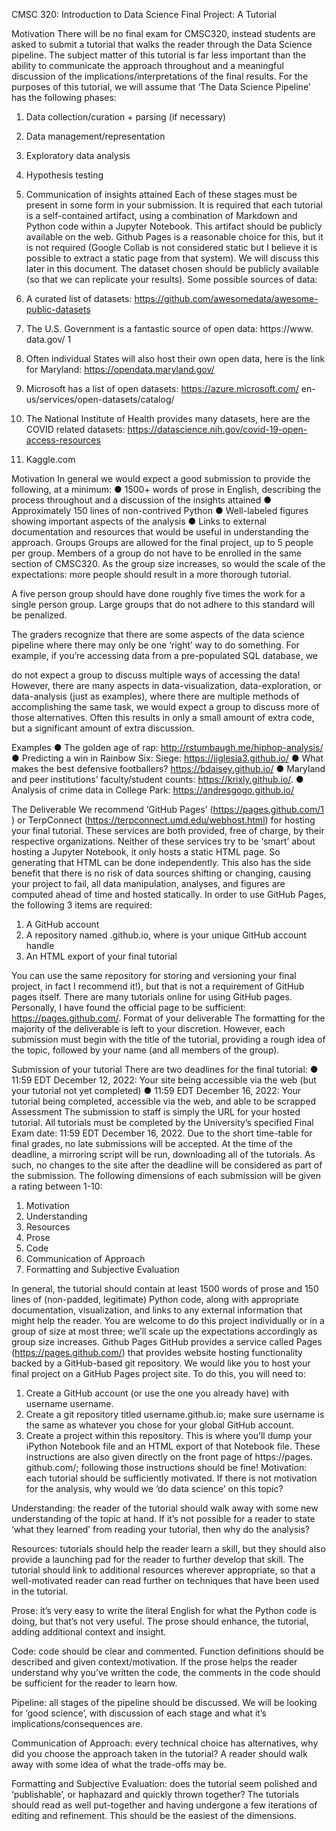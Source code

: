 CMSC 320: Introduction to Data Science
Final Project: A Tutorial

Motivation
There will be no final exam for CMSC320, instead students are asked to
submit a tutorial that walks the reader through the Data Science pipeline.
The subject matter of this tutorial is far less important than the ability to
communicate the approach throughout and a meaningful discussion of the
implications/interpretations of the final results. For the purposes of this
tutorial, we will assume that ‘The Data Science Pipeline’ has the following
phases:
1. Data collection/curation + parsing (if necessary)
2. Data management/representation
3. Exploratory data analysis
4. Hypothesis testing
5. Communication of insights attained
Each of these stages must be present in some form in your submission. It
is required that each tutorial is a self-contained artifact, using a combination
of Markdown and Python code within a Jupyter Notebook. This artifact
should be publicly available on the web. Github Pages is a reasonable
choice for this, but it is not required (Google Collab is not considered static
but I believe it is possible to extract a static page from that system). We will
discuss this later in this document. The dataset chosen should be publicly
available (so that we can replicate your results). Some possible sources of
data:
1. A curated list of datasets:
https://github.com/awesomedata/awesome-public-datasets
2. The U.S. Government is a fantastic source of open data: https://www.
data.gov/ 1
3. Often individual States will also host their own open data, here is the
link for Maryland: https://opendata.maryland.gov/

4. Microsoft has a list of open datasets: https://azure.microsoft.com/
en-us/services/open-datasets/catalog/
5. The National Institute of Health provides many datasets, here are the
COVID related datasets:
https://datascience.nih.gov/covid-19-open-access-resources
6. Kaggle.com

Motivation
In general we would expect a good submission to provide the following, at
a minimum:
● 1500+ words of prose in English, describing the process throughout
and a discussion of the insights attained
● Approximately 150 lines of non-contrived Python
● Well-labeled figures showing important aspects of the analysis
● Links to external documentation and resources that would be useful
in understanding the approach.
Groups
Groups are allowed for the final project, up to 5 people per group. Members
of a group do not have to be enrolled in the same section of CMSC320. As
the group size increases, so would the scale of the expectations: more
people should result in a more thorough tutorial.

A five person group should have done roughly five times the work for a
single person group. Large groups that do not adhere to this standard will
be penalized.

The graders recognize that there are some aspects of the data science
pipeline where there may only be one ‘right’ way to do something. For
example, if you’re accessing data from a pre-populated SQL database, we

do not expect a group to discuss multiple ways of accessing the data!
However, there are many aspects in data-visualization, data-exploration, or
data-analysis (just as examples), where there are multiple methods of
accomplishing the same task, we would expect a group to discuss more of
those alternatives. Often this results in only a small amount of extra code,
but a significant amount of extra discussion.

Examples
● The golden age of rap: http://rstumbaugh.me/hiphop-analysis/
● Predicting a win in Rainbow Six: Siege: https://jiglesia3.github.io/
● What makes the best defensive footballers? https://bdaisey.github.io/
● Maryland and peer institutions’ faculty/student counts:
https://krixly.github.io/.
● Analysis of crime data in College Park: https://andresgogo.github.io/

The Deliverable
We recommend ‘GitHub Pages’ (https://pages.github.com/1 ) or
TerpConnect (https://terpconnect.umd.edu/webhost.html) for hosting your
final tutorial. These services are both provided, free of charge, by their
respective organizations. Neither of these services try to be ‘smart’ about
hosting a Jupyter Notebook, it only hosts a static HTML page. So
generating that HTML can be done independently. This also has the side
benefit that there is no risk of data sources shifting or changing, causing
your project to fail, all data manipulation, analyses, and figures are
computed ahead of time and hosted statically. In order to use GitHub
Pages, the following 3 items are required:
1. A GitHub account
2. A repository named .github.io, where is your unique GitHub account
handle
3. An HTML export of your final tutorial

You can use the same repository for storing and versioning your final
project, in fact I recommend it!), but that is not a requirement of GitHub
pages itself. There are many tutorials online for using GitHub pages.
Personally, I have found the official page to be sufficient:
https://pages.github.com/.
Format of your deliverable
The formatting for the majority of the deliverable is left to your discretion.
However, each submission must begin with the title of the tutorial, providing
a rough idea of the topic, followed by your name (and all members of the
group).

Submission of your tutorial
There are two deadlines for the final tutorial:
● 11:59 EDT December 12, 2022: Your site being accessible via the
web (but your tutorial not yet completed)
● 11:59 EDT December 16, 2022: Your tutorial being completed,
accessible via the web, and able to be scrapped
Assessment
The submission to staff is simply the URL for your hosted tutorial. All
tutorials must be completed by the University’s specified Final Exam date:
11:59 EDT December 16, 2022. Due to the short time-table for final grades,
no late submissions will be accepted. At the time of the deadline, a
mirroring script will be run, downloading all of the tutorials. As such, no
changes to the site after the deadline will be considered as part of the
submission.
The following dimensions of each submission will be given a rating
between 1-10:

1. Motivation
2. Understanding
3. Resources
4. Prose
5. Code
6. Communication of Approach
7. Formatting and Subjective Evaluation

In general, the tutorial should contain at least 1500 words of prose and 150
lines of (non-padded, legitimate) Python code, along with appropriate
documentation, visualization, and links to any external information that
might help the reader. You are welcome to do this project individually or in a
group of size at most three; we’ll scale up the expectations accordingly as
group size increases.
Github Pages
GitHub provides a service called Pages (https://pages.github.com/) that
provides website hosting functionality backed by a GitHub-based git
repository. We would like you to host your final project on a GitHub Pages
project site. To do this, you will need to:
1. Create a GitHub account (or use the one you already have) with
username username.
2. Create a git repository titled username.github.io; make sure
username is the same as whatever you chose for your global GitHub
account.
3. Create a project within this repository. This is where you’ll dump your
iPython Notebook file and an HTML export of that Notebook file.
These instructions are also given directly on the front page of https://pages.
github.com/; following those instructions should be fine!
Motivation: each tutorial should be sufficiently motivated. If there is not
motivation for the analysis, why would we ‘do data science’ on this topic?


Understanding: the reader of the tutorial should walk away with some new
understanding of the topic at hand. If it’s not possible for a reader to state
‘what they learned’ from reading your tutorial, then why do the analysis?

Resources: tutorials should help the reader learn a skill, but they should
also provide a launching pad for the reader to further develop that skill. The
tutorial should link to additional resources wherever appropriate, so that a
well-motivated reader can read further on techniques that have been used
in the tutorial.

Prose: it’s very easy to write the literal English for what the Python code is
doing, but that’s not very useful. The prose should enhance, the tutorial,
adding additional context and insight.

Code: code should be clear and commented. Function definitions should
be described and given context/motivation. If the prose helps the reader
understand why you’ve written the code, the comments in the code should
be sufficient for the reader to learn how.

Pipeline: all stages of the pipeline should be discussed. We will be looking
for ‘good science’, with discussion of each stage and what it’s
implications/consequences are.

Communication of Approach: every technical choice has alternatives,
why did you choose the approach taken in the tutorial? A reader should
walk away with some idea of what the trade-offs may be.

Formatting and Subjective Evaluation: does the tutorial seem polished
and ‘publishable’, or haphazard and quickly thrown together? The tutorials
should read as well put-together and having undergone a few iterations of
editing and refinement. This should be the easiest of the dimensions.